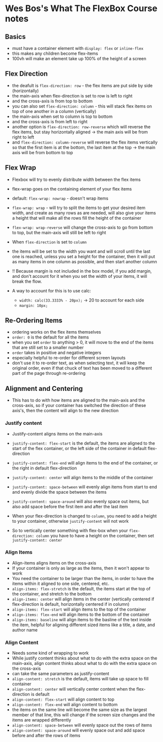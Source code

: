 
# Wes Bos's What The FlexBox Course notes

## Basics
+ must have a container element with `display: flex` or `inline-flex`
+ this makes any children become flex-items
+ 100vh will make an element take up 100% of the height of a screen

## Flex Direction
+ the deafult is `flex-direction: row` - the flex items are put side by side (horizontally)
+ the main-axis when flex-direction is set to row is left to right
+ and the cross-axis is from top to bottom
+ you can also set `flex-direction: column` - this will stack flex items on top of one another in a column (vertically)
+ the main-axis when set to column is top to bottom
+ and the cross-axis is from left to right
+ another option is `flex-direction: row-reverse` which will reverse the flex items, but stay horizontally aligned -> the main axis will be from right to left
+ and `flex-direction: column-reverse` will reverse the flex items vertically so that the first item is at the bottom, the last item at the top -> the main axis will be from bottom to top

## Flex Wrap
+ Flexbox will try to evenly distribute width between the flex items
+ flex-wrap goes on the containing element of your flex items
+ default: `flex-wrap: nowrap` - doesn't wrap items
+ `flex-wrap: wrap` - will try to split the items to get your desired item width, and create as many rows as are needed, will also give your items a height that will make all the rows fill the height of the container
+ `flex-wrap: wrap-reverse` will change the cross-axis to go from bottom to top, but the main-axis will still be left to right

+ When `flex-direction` is set to `column`
+ the items will be set to the width you want and will scroll until the last one is reached, unless you set a height for the container, then it will put as many items in one column as possible, and then start another column

+ !! Because margin is not included in the box model, if you add margin, and don't account for it when you set the width of your items, it will break the flow.
+ A way to account for this is to use calc:
	+ `width: calc(33.3333% - 20px);` -> 20 to account for each side
	+ `margin: 10px;`

## Re-Ordering Items
+ ordering works on the flex items themselves
+ `order: 0` is the default for all the items
+ when you set `order` to anything > 0, it will move to the end of the items that are still set to a smaller number
+ `order` takes in positive and negative integers
+ especially helpful to re-order for different screen layouts
+ don't use it to re-order text, as when selecting text, it will keep the original order, even if that chuck of text has been moved to a different part of the page through re-ordering

## Alignment and Centering
+ This has to do with how items are aligned to the main-axis and the cross-axis, so if your container has switched the direction of these axis's, then the content will align to the new direction

### Justify content
+ Justify-content aligns items on the main-axis
+ `justify-content: flex-start` is the default, the items are aligned to the start of the flex container, or the left side of the container in default flex-direction
+ `justify-content: flex-end` will align items to the end of the container, or the right in default flex-direction
+ `justify-content: center` will align items to the middle of the container
+ `justify-content: space-between` will evenly align items from start to end and evenly divide the space between the items
+ `justify-content: space-around` will also evenly space out items, but also add space before the first item and after the last item

+ When your flex-direction is changed to `column`, you need to add a height to your container, otherwise `justify-content` will not work
+ So to vertically center something with flex-box when your `flex-direction: column` you have to have a height on the container, then set `justify-content: center`

### Align Items
+ Align-items aligns items on the cross-axis
+ If your container is only as large as the items, then it won't appear to work
+ You need the container to be larger than the items, in order to have the items within it aligned to one side, centered, etc.
+ `align-items: flex-stretch` is the default, the items start at the top of the container, and stretch to the bottom
+ `align-items: center` will align items in the center (vertically centered if flex-direction is default, horizontally centered if in column)
+ `align-items: flex-start` will align items to the top of the container
+ `align-items: flex-end` will align items to the bottom of the container
+ `align-items: baseline` will align items to the basline of the text inside the item, helpful for aligning different sized items like a title, a date, and author name

### Align Content
+ Needs some kind of wrapping to work
+ While justify content thinks about what to do with the extra space on the main-axis, align content thinks about what to do with the extra space on the cross-axis
+ can take the same parameters as justify-content
+ `align-content: stretch` is the default, items will take up space to fill container
+ `align-content: center` will vertically center content when the flex-direction is default
+ `align-content: flex-start` will align content to top
+ `align-content: flex-end` will align content to bottom
+ the items on the same line will become the same size as the largest member of that line, this will change if the screen size changes and the items are wrapped differently
+ `align-content: space-between` will evenly space out the rows of items
+ `align-content: space-around` will evenly space out and add space before and after the rows of items






